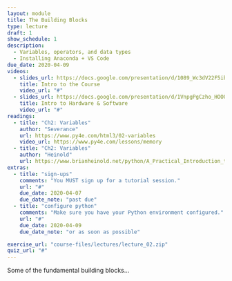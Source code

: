 ```yaml
---
layout: module
title: The Building Blocks
type: lecture
draft: 1
show_schedule: 1
description:
  - Variables, operators, and data types
  - Installing Anaconda + VS Code
due_date: 2020-04-09
videos:
  - slides_url: https://docs.google.com/presentation/d/1089_Wc3dV22F5ibP88iYGCNlSn-MNR3ASQd80Ajk8Aw/edit?usp=sharing
    title: Intro to the Course
    video_url: "#"
  - slides_url: https://docs.google.com/presentation/d/1VnpgPgCzho_HOOOBZ0RI1D7a6xNXk95PdM7T6YdqYp0/edit?usp=sharing
    title: Intro to Hardware & Software
    video_url: "#"
readings:
  - title: "Ch2: Variables"
    author: "Severance"
    url: https://www.py4e.com/html3/02-variables
    video_url: https://www.py4e.com/lessons/memory
  - title: "Ch2: Variables"
    author: "Heinold"
    url: https://www.brianheinold.net/python/A_Practical_Introduction_to_Python_Programming_Heinold.pdf
extras:
  - title: "sign-ups"
    comments: "You MUST sign up for a tutorial session."
    url: "#"
    due_date: 2020-04-07
    due_date_note: "past due"
  - title: "configure python"
    comments: "Make sure you have your Python environment configured."
    url: "#"
    due_date: 2020-04-09
    due_date_note: "or as soon as possible"

exercise_url: "course-files/lectures/lecture_02.zip"
quiz_url: "#"
---
```


Some of the fundamental building blocks...